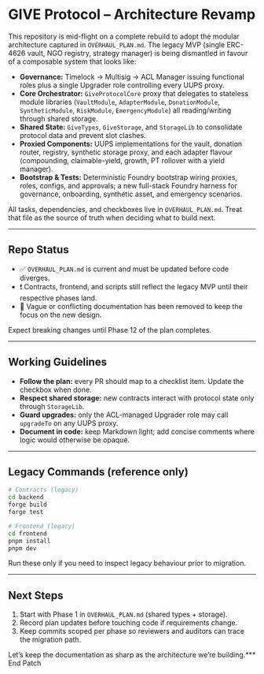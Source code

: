 # GIVE Protocol – Architecture Revamp

This repository is mid-flight on a complete rebuild to adopt the modular architecture captured in `OVERHAUL_PLAN.md`. The legacy MVP (single ERC-4626 vault, NGO registry, strategy manager) is being dismantled in favour of a composable system that looks like:

- **Governance:** Timelock → Multisig → ACL Manager issuing functional roles plus a single Upgrader role controlling every UUPS proxy.
- **Core Orchestrator:** `GiveProtocolCore` proxy that delegates to stateless module libraries (`VaultModule`, `AdapterModule`, `DonationModule`, `SyntheticModule`, `RiskModule`, `EmergencyModule`) all reading/writing through shared storage.
- **Shared State:** `GiveTypes`, `GiveStorage`, and `StorageLib` to consolidate protocol data and prevent slot clashes.
- **Proxied Components:** UUPS implementations for the vault, donation router, registry, synthetic storage proxy, and each adapter flavour (compounding, claimable-yield, growth, PT rollover with a yield manager).
- **Bootstrap & Tests:** Deterministic Foundry bootstrap wiring proxies, roles, configs, and approvals; a new full-stack Foundry harness for governance, onboarding, synthetic asset, and emergency scenarios.

All tasks, dependencies, and checkboxes live in `OVERHAUL_PLAN.md`. Treat that file as the source of truth when deciding what to build next.

---

## Repo Status

- ✅ `OVERHAUL_PLAN.md` is current and must be updated before code diverges.
- ❗ Contracts, frontend, and scripts still reflect the legacy MVP until their respective phases land.
- 🧹 Vague or conflicting documentation has been removed to keep the focus on the new design.

Expect breaking changes until Phase 12 of the plan completes.

---

## Working Guidelines

- **Follow the plan:** every PR should map to a checklist item. Update the checkbox when done.
- **Respect shared storage:** new contracts interact with protocol state only through `StorageLib`.
- **Guard upgrades:** only the ACL-managed Upgrader role may call `upgradeTo` on any UUPS proxy.
- **Document in code:** keep Markdown light; add concise comments where logic would otherwise be opaque.

---

## Legacy Commands (reference only)

```bash
# Contracts (legacy)
cd backend
forge build
forge test

# Frontend (legacy)
cd frontend
pnpm install
pnpm dev
```

Run these only if you need to inspect legacy behaviour prior to migration.

---

## Next Steps

1. Start with Phase 1 in `OVERHAUL_PLAN.md` (shared types + storage).
2. Record plan updates before touching code if requirements change.
3. Keep commits scoped per phase so reviewers and auditors can trace the migration path.

Let’s keep the documentation as sharp as the architecture we’re building.*** End Patch
